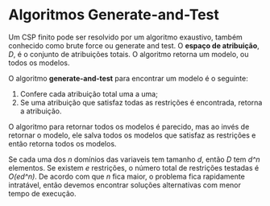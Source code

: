 # Algoritmos Generate-and-Test
Um CSP finito pode ser resolvido por um algoritmo exaustivo, também conhecido como brute force ou generate and test. O **espaço de atribuição**, *D*, é o conjunto de atribuições totais. O algoritmo retorna um modelo, ou todos os modelos.

O algoritmo **generate-and-test** para encontrar um modelo é o seguinte: 
1. Confere cada atribuição total uma a uma;
2. Se uma atribuição que satisfaz todas as restrições é encontrada, retorna a atribuição.

O algoritmo para retornar todos os modelos é parecido, mas ao invés de retornar o modelo, ele salva todos os modelos que satisfaz as restrições e então retorna todos os modelos.

Se cada uma dos *n* domínios das variaveis tem tamanho *d*, então *D* tem *d^n* elementos. Se existem *e* restrições, o número total de restrições testadas é *O(ed^n)*. De acordo com que *n* fica maior, o problema fica rapidamente intratável, então devemos encontrar soluções alternativas com menor tempo de execução.